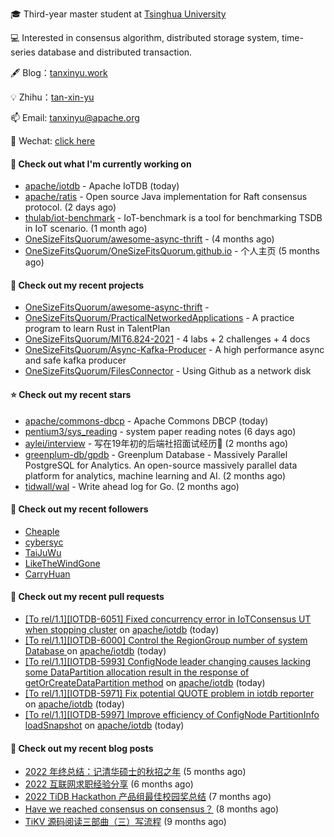 🎓 Third-year master student at [Tsinghua University](https://www.tsinghua.edu.cn/)

💻 Interested in consensus algorithm, distributed storage system, time-series database and distributed transaction.

🖋 Blog：[tanxinyu.work](https://tanxinyu.work)

💡 Zhihu：[tan-xin-yu](https://www.zhihu.com/people/tan-xin-yu-22)

📫 Email: [tanxinyu@apache.org](mailto:tanxinyu@apache.org)

💬 Wechat: [click here](https://github.com/LebronAl/LebronAl/issues/1)

#### 👷 Check out what I'm currently working on

- [apache/iotdb](https://github.com/apache/iotdb) - Apache IoTDB (today)
- [apache/ratis](https://github.com/apache/ratis) - Open source Java implementation for Raft consensus protocol. (2 days ago)
- [thulab/iot-benchmark](https://github.com/thulab/iot-benchmark) - IoT-benchmark is a tool for benchmarking TSDB in IoT scenario. (1 month ago)
- [OneSizeFitsQuorum/awesome-async-thrift](https://github.com/OneSizeFitsQuorum/awesome-async-thrift) -  (4 months ago)
- [OneSizeFitsQuorum/OneSizeFitsQuorum.github.io](https://github.com/OneSizeFitsQuorum/OneSizeFitsQuorum.github.io) - 个人主页 (5 months ago)

#### 🌱 Check out my recent projects

- [OneSizeFitsQuorum/awesome-async-thrift](https://github.com/OneSizeFitsQuorum/awesome-async-thrift) - 
- [OneSizeFitsQuorum/PracticalNetworkedApplications](https://github.com/OneSizeFitsQuorum/PracticalNetworkedApplications) - A practice program to learn Rust in TalentPlan
- [OneSizeFitsQuorum/MIT6.824-2021](https://github.com/OneSizeFitsQuorum/MIT6.824-2021) - 4 labs &#43; 2 challenges &#43; 4 docs
- [OneSizeFitsQuorum/Async-Kafka-Producer](https://github.com/OneSizeFitsQuorum/Async-Kafka-Producer) - A high performance async and safe kafka producer
- [OneSizeFitsQuorum/FilesConnector](https://github.com/OneSizeFitsQuorum/FilesConnector) - Using Github as a network disk

#### ⭐ Check out my recent stars

- [apache/commons-dbcp](https://github.com/apache/commons-dbcp) - Apache Commons DBCP (today)
- [pentium3/sys_reading](https://github.com/pentium3/sys_reading) - system paper reading notes (6 days ago)
- [aylei/interview](https://github.com/aylei/interview) - 写在19年初的后端社招面试经历🤑 (2 months ago)
- [greenplum-db/gpdb](https://github.com/greenplum-db/gpdb) - Greenplum Database - Massively Parallel PostgreSQL for Analytics. An open-source massively parallel data platform for analytics, machine learning and AI. (2 months ago)
- [tidwall/wal](https://github.com/tidwall/wal) - Write ahead log for Go. (2 months ago)

#### 👯 Check out my recent followers

- [Cheaple](https://github.com/Cheaple)
- [cybersyc](https://github.com/cybersyc)
- [TaiJuWu](https://github.com/TaiJuWu)
- [LikeTheWindGone](https://github.com/LikeTheWindGone)
- [CarryHuan](https://github.com/CarryHuan)

#### 🔨 Check out my recent pull requests

- [[To rel/1.1][IOTDB-6051] Fixed concurrency error in IoTConsensus UT when stopping cluster](https://github.com/apache/iotdb/pull/10501) on [apache/iotdb](https://github.com/apache/iotdb) (today)
- [[To rel/1.1][IOTDB-6000] Control the RegionGroup number of system Database ](https://github.com/apache/iotdb/pull/10498) on [apache/iotdb](https://github.com/apache/iotdb) (today)
- [[To rel/1.1][IOTDB-5993] ConfigNode leader changing causes lacking some DataPartition allocation result in the response of getOrCreateDataPartition method](https://github.com/apache/iotdb/pull/10497) on [apache/iotdb](https://github.com/apache/iotdb) (today)
- [[To rel/1.1][IOTDB-5971] Fix potential QUOTE problem in iotdb reporter](https://github.com/apache/iotdb/pull/10496) on [apache/iotdb](https://github.com/apache/iotdb) (today)
- [[To rel/1.1][IOTDB-5997] Improve efficiency of ConfigNode PartitionInfo loadSnapshot](https://github.com/apache/iotdb/pull/10495) on [apache/iotdb](https://github.com/apache/iotdb) (today)

#### 📜 Check out my recent blog posts

- [2022 年终总结：记清华硕士的秋招之年](https://tanxinyu.work/2022-annual-summary/) (5 months ago)
- [2022 互联网求职经验分享](https://tanxinyu.work/2022-internet-job-hunting-experience-sharing/) (6 months ago)
- [2022 TiDB Hackathon 产品组最佳校园奖总结](https://tanxinyu.work/2022-tidb-hackathon/) (7 months ago)
- [Have we reached consensus on consensus？](https://tanxinyu.work/have-we-reached-consensus-on-consensus/) (8 months ago)
- [TiKV 源码阅读三部曲（三）写流程](https://tanxinyu.work/tikv-source-code-reading-write/) (9 months ago)
